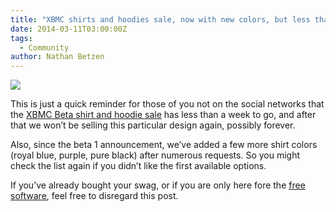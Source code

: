 ```yaml
---
title: "XBMC shirts and hoodies sale, now with new colors, but less than a week left"
date: 2014-03-11T03:00:00Z
tags:
  - Community
author: Nathan Betzen
---
```


[![](https://images.teespring.com/shirt_pic/452953/7/314/front.webp?v=2014-03-04-05-35)](https://teespring.com/xbmcbeta1shirt)

This is just a quick reminder for those of you not on the social networks that the [XBMC Beta shirt and hoodie sale](https://teespring.com/xbmcbeta1shirt) has less than a week to go, and after that we won’t be selling this particular design again, possibly forever.

Also, since the beta 1 announcement, we’ve added a few more shirt colors (royal blue, purple, pure black) after numerous requests. So you might check the list again if you didn’t like the first available options.

If you’ve already bought your swag, or if you are only here fore the [free software](https://kodi.wiki/xbmc-13-0-gotham-beta1-rises/ "XBMC beta 1"), feel free to disregard this post.
